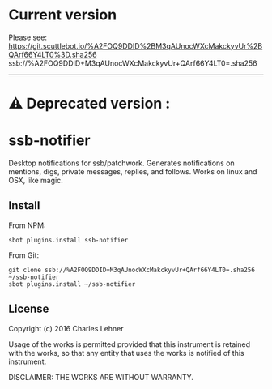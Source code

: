 # Current version

Please see: 
https://git.scuttlebot.io/%A2FOQ9DDID%2BM3qAUnocWXcMakckyvUr%2BQArf66Y4LT0%3D.sha256
ssb://%A2FOQ9DDID+M3qAUnocWXcMakckyvUr+QArf66Y4LT0=.sha256

---

# :warning: Deprecated version :

# ssb-notifier

Desktop notifications for ssb/patchwork. Generates notifications on mentions,
digs, private messages, replies, and follows. Works on linux and OSX, like magic.

## Install

From NPM:

```
sbot plugins.install ssb-notifier
```

From Git:

```
git clone ssb://%A2FOQ9DDID+M3qAUnocWXcMakckyvUr+QArf66Y4LT0=.sha256 ~/ssb-notifier
sbot plugins.install ~/ssb-notifier
```

## License

Copyright (c) 2016 Charles Lehner

Usage of the works is permitted provided that this instrument is
retained with the works, so that any entity that uses the works is
notified of this instrument.

DISCLAIMER: THE WORKS ARE WITHOUT WARRANTY.
